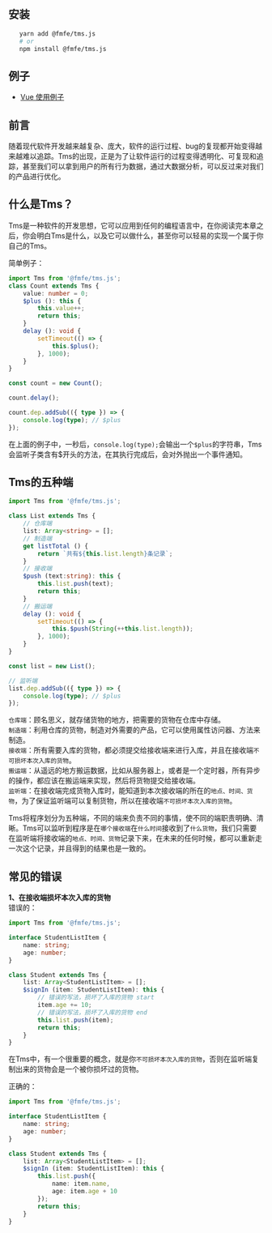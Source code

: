 ## 安装
```bash
   yarn add @fmfe/tms.js
   # or
   npm install @fmfe/tms.js
```

## 例子
- <a href="./examples/vue-tms">Vue 使用例子</a>


## 前言
随着现代软件开发越来越复杂、庞大，软件的运行过程、bug的复现都开始变得越来越难以追踪。Tms的出现，正是为了让软件运行的过程变得透明化、可复现和追踪，甚至我们可以拿到用户的所有行为数据，通过大数据分析，可以反过来对我们的产品进行优化。


## 什么是Tms？
Tms是一种软件的开发思想，它可以应用到任何的编程语言中，在你阅读完本章之后，你会明白Tms是什么，以及它可以做什么，甚至你可以轻易的实现一个属于你自己的Tms。  

简单例子：

```typescript
import Tms from '@fmfe/tms.js';
class Count extends Tms {
    value: number = 0;
    $plus (): this {
        this.value++;
        return this;
    }
    delay (): void {
        setTimeout(() => {
            this.$plus();
        }, 1000);
    }
}

const count = new Count();

count.delay();

count.dep.addSub(({ type }) => {
    console.log(type); // $plus
});
```
在上面的例子中，一秒后，`console.log(type);`会输出一个`$plus`的字符串，Tms会监听子类含有$开头的方法，在其执行完成后，会对外抛出一个事件通知。

## Tms的五种端
```typescript
import Tms from '@fmfe/tms.js';

class List extends Tms {
    // 仓库端
    list: Array<string> = [];
    // 制造端
    get listTotal () {
        return `共有${this.list.length}条记录`;
    }
    // 接收端
    $push (text:string): this {
        this.list.push(text);
        return this;
    }
    // 搬运端
    delay (): void {
        setTimeout(() => {
            this.$push(String(++this.list.length));
        }, 1000);
    }
}

const list = new List();

// 监听端
list.dep.addSub(({ type }) => {
    console.log(type); // $plus
});

```
`仓库端`：顾名思义，就存储货物的地方，把需要的货物在仓库中存储。  
`制造端`：利用仓库的货物，制造对外需要的产品，它可以使用属性访问器、方法来制造。  
`接收端`：所有需要入库的货物，都必须提交给接收端来进行入库，并且在接收端`不可损坏本次入库的货物`。  
`搬运端`：从遥远的地方搬运数据，比如从服务器上，或者是一个定时器，所有异步的操作，都应该在搬运端来实现，然后将货物提交给接收端。  
`监听端`：在接收端完成货物入库时，能知道到本次接收端的所在的`地点、时间、货物`，为了保证监听端可以复制货物，所以在接收端`不可损坏本次入库的货物`。

Tms将程序划分为五种端，不同的端来负责不同的事情，使不同的端职责明确、清晰。Tms可以监听到程序是在`哪个接收端`在`什么时间`接收到了`什么货物`，我们只需要在监听端将接收端的`地点、时间、货物`记录下来，在未来的任何时候，都可以重新走一次这个记录，并且得到的结果也是一致的。

## 常见的错误
**1、在接收端损坏本次入库的货物**  
错误的：
```typescript
import Tms from '@fmfe/tms.js';

interface StudentListItem {
    name: string;
    age: number;
}

class Student extends Tms {
    list: Array<StudentListItem> = [];
    $signIn (item: StudentListItem): this {
        // 错误的写法，损坏了入库的货物 start
        item.age += 10;
        // 错误的写法，损坏了入库的货物 end
        this.list.push(item);
        return this;
    }
}
```
在Tms中，有一个很重要的概念，就是你`不可损坏本次入库的货物`，否则在监听端复制出来的货物会是一个被你损坏过的货物。  

正确的：
```typescript
import Tms from '@fmfe/tms.js';

interface StudentListItem {
    name: string;
    age: number;
}

class Student extends Tms {
    list: Array<StudentListItem> = [];
    $signIn (item: StudentListItem): this {
        this.list.push({
            name: item.name,
            age: item.age + 10
        });
        return this;
    }
}
```

